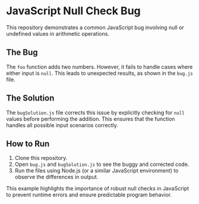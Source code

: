 # JavaScript Null Check Bug

This repository demonstrates a common JavaScript bug involving null or undefined values in arithmetic operations.

## The Bug
The `foo` function adds two numbers. However, it fails to handle cases where either input is `null`. This leads to unexpected results, as shown in the `bug.js` file.

## The Solution
The `bugSolution.js` file corrects this issue by explicitly checking for `null` values before performing the addition.  This ensures that the function handles all possible input scenarios correctly.

## How to Run
1. Clone this repository.
2. Open `bug.js` and `bugSolution.js` to see the buggy and corrected code.
3. Run the files using Node.js (or a similar JavaScript environment) to observe the differences in output.

This example highlights the importance of robust null checks in JavaScript to prevent runtime errors and ensure predictable program behavior.